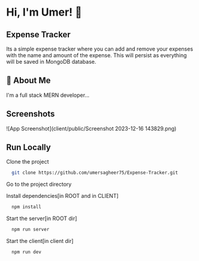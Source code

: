 
# Hi, I'm Umer! 👋
## Expense Tracker

Its a simple expense tracker where you can add and remove your expenses with the name and amount of the expense. This will persist as everything will be saved in MongoDB database.


## 🚀 About Me
I'm a full stack MERN developer...


## Screenshots

![App Screenshot](client/public/Screenshot 2023-12-16 143829.png)


## Run Locally

Clone the project

```bash
  git clone https://github.com/umersagheer75/Expense-Tracker.git
```

Go to the project directory

Install dependencies[in ROOT and in CLIENT]

```bash
  npm install
```

Start the server[in ROOT dir]

```bash
  npm run server
```
Start the client[in client dir]

```bash
  npm run dev
```

